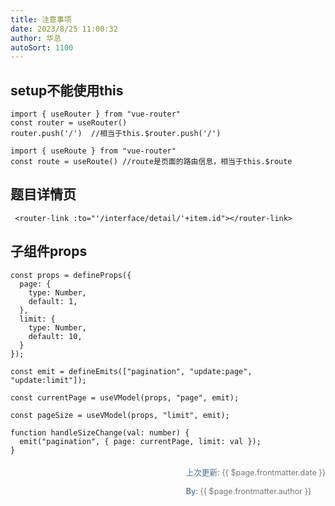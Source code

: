 ```yaml
---
title: 注意事项
date: 2023/8/25 11:00:32
author: 华总
autoSort: 1100
---
```


## setup不能使用this

```vue
import { useRouter } from "vue-router"
const router = useRouter() 
router.push('/')  //相当于this.$router.push('/')

import { useRoute } from "vue-router"
const route = useRoute() //route是页面的路由信息，相当于this.$route
```



## 题目详情页

```vue
 <router-link :to="'/interface/detail/'+item.id"></router-link>
```



## 子组件props

```vue
const props = defineProps({
  page: {
    type: Number,
    default: 1,
  },
  limit: {
    type: Number,
    default: 10,
  }
});

const emit = defineEmits(["pagination", "update:page", "update:limit"]);

const currentPage = useVModel(props, "page", emit);

const pageSize = useVModel(props, "limit", emit);

function handleSizeChange(val: number) {
  emit("pagination", { page: currentPage, limit: val });
}

```



<div style="float: right;font-size: .9em;line-height: 30px;">
  <span style="font-weight: 500;color: #4e6e8e;">上次更新: </span> 
  <span style="font-weight: 400; color: #767676;">{{ $page.frontmatter.date }}   </span>
  <div>
     <span style="font-weight: 500;color: #4e6e8e;">By: </span> 
     <span style="font-weight: 400; color: #767676;">{{ $page.frontmatter.author }}   </span>
  </div>
</div>
